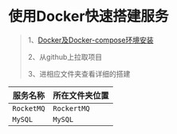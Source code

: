 # 使用Docker快速搭建服务

> 1、[Docker及Docker-compose环境安装](https://www.processon.com/mindmap/5f4787ef0791297ca41239db)
>
> 2、从github上拉取项目
>
> 3、进相应文件夹查看详细的搭建

|服务名称|所在文件夹位置|
|---------|---------|
|`RocketMQ`|`RockertMQ`|
|`MySQL`|`MySQL`|
